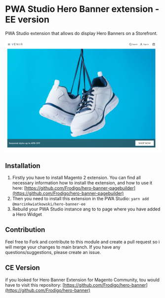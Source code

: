 # PWA Studio Hero Banner extension - EE version

PWA Studio extension that allows do display Hero Banners on a Storefront.

![PWA Studio Hero Banner](preview.png) 


## Installation
1. Firstly you have to install Magento 2 extension. 
You can find all necessary information how to install the extension, and how to use it here: 
[https://github.com/Frodigo/hero-banner-pagebuilder](https://github.com/Frodigo/hero-banner-pagebuilder)
1. Then you need to install this extension in the PWA Studio: `yarn add @marcinkwiatkowski/hero-banner-ee`
2. Rebuild your PWA Studio instance ang to to page where you have added a Hero Widget

## Contribution

Feel free to Fork and contribute to this module and create a pull request so i will merge your changes to main branch.
If you have any questions/suggestions, please create an issue. 


## CE Version
if you looked for Hero Banner Extension for Magento Community, tou would have to visit this repository:
[https://github.com/Frodigo/hero-banner](https://github.com/Frodigo/hero-banner)
